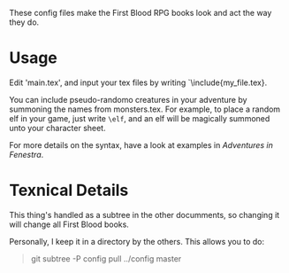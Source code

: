 These config files make the First Blood RPG books look and act the way they do.

# Usage

Edit 'main.tex', and input your tex files by writing `\include{my_file.tex}.

You can include pseudo-randomo creatures in your adventure by summoning the names from monsters.tex.  For example, to place a random elf in your game, just write `\elf`, and an elf will be magically summoned unto your character sheet.

For more details on the syntax, have a look at examples in *Adventures in Fenestra*.

# Texnical Details

This thing's handled as a subtree in the other documments, so changing it will change all First Blood books.

Personally, I keep it in a directory by the others.  This allows you to do:

> git subtree -P config pull ../config master

